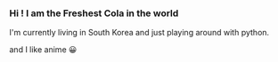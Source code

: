 ### Hi ! I am the Freshest Cola in the world
I'm currently living in South Korea and just playing around with python.

and I like anime :grinning:



